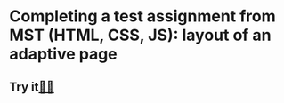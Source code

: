# Completing a test assignment from MST (HTML, CSS, JS):  layout of an adaptive page
## Try it<a href="https://test-case-mst-git-master-farids-projects-eaf9b1b4.vercel.app/">👨‍💻</a>